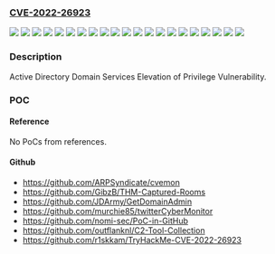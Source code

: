 ### [CVE-2022-26923](https://cve.mitre.org/cgi-bin/cvename.cgi?name=CVE-2022-26923)
![](https://img.shields.io/static/v1?label=Product&message=Windows%2010%20Version%201909%20for%2032-bit%20Systems&color=blue)
![](https://img.shields.io/static/v1?label=Product&message=Windows%2010%20Version%201909%20for%20ARM64-based%20Systems&color=blue)
![](https://img.shields.io/static/v1?label=Product&message=Windows%2010%20Version%201909%20for%20x64-based%20Systems&color=blue)
![](https://img.shields.io/static/v1?label=Product&message=Windows%2010%20Version%2020H2%20for%2032-bit%20Systems&color=blue)
![](https://img.shields.io/static/v1?label=Product&message=Windows%2010%20Version%2020H2%20for%20ARM64-based%20Systems&color=blue)
![](https://img.shields.io/static/v1?label=Product&message=Windows%2010%20Version%2020H2%20for%20x64-based%20Systems&color=blue)
![](https://img.shields.io/static/v1?label=Product&message=Windows%2010%20Version%2021H1%20for%2032-bit%20Systems&color=blue)
![](https://img.shields.io/static/v1?label=Product&message=Windows%2010%20Version%2021H1%20for%20ARM64-based%20Systems&color=blue)
![](https://img.shields.io/static/v1?label=Product&message=Windows%2010%20Version%2021H1%20for%20x64-based%20Systems&color=blue)
![](https://img.shields.io/static/v1?label=Product&message=Windows%2010%20Version%2021H2%20for%2032-bit%20Systems&color=blue)
![](https://img.shields.io/static/v1?label=Product&message=Windows%2010%20Version%2021H2%20for%20ARM64-based%20Systems&color=blue)
![](https://img.shields.io/static/v1?label=Product&message=Windows%2010%20Version%2021H2%20for%20x64-based%20Systems&color=blue)
![](https://img.shields.io/static/v1?label=Product&message=Windows%2011%20for%20ARM64-based%20Systems&color=blue)
![](https://img.shields.io/static/v1?label=Product&message=Windows%2011%20for%20x64-based%20Systems&color=blue)
![](https://img.shields.io/static/v1?label=Product&message=Windows%20Server%202022%20(Server%20Core%20installation)&color=blue)
![](https://img.shields.io/static/v1?label=Product&message=Windows%20Server%202022&color=blue)
![](https://img.shields.io/static/v1?label=Product&message=Windows%20Server%2C%20version%2020H2%20(Server%20Core%20Installation)&color=blue)
![](https://img.shields.io/static/v1?label=Product&message=Windows%20Server&color=blue)
![](https://img.shields.io/static/v1?label=Product&message=Windows&color=blue)
![](https://img.shields.io/static/v1?label=Version&message=n%2Fa&color=blue)
![](https://img.shields.io/static/v1?label=Vulnerability&message=Elevation%20of%20Privilege&color=brighgreen)

### Description

Active Directory Domain Services Elevation of Privilege Vulnerability.

### POC

#### Reference
No PoCs from references.

#### Github
- https://github.com/ARPSyndicate/cvemon
- https://github.com/GibzB/THM-Captured-Rooms
- https://github.com/JDArmy/GetDomainAdmin
- https://github.com/murchie85/twitterCyberMonitor
- https://github.com/nomi-sec/PoC-in-GitHub
- https://github.com/outflanknl/C2-Tool-Collection
- https://github.com/r1skkam/TryHackMe-CVE-2022-26923

